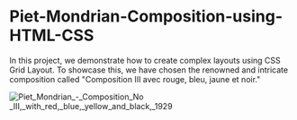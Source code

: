 # Piet-Mondrian-Composition-using-HTML-CSS
In this project, we demonstrate how to create complex layouts using CSS Grid Layout. To showcase this, we have chosen the renowned and intricate composition called "Composition III avec rouge, bleu, jaune et noir."

![Piet_Mondrian_-_Composition_No _III,_with_red,_blue,_yellow_and_black,_1929](https://github.com/ouss28/Piet-Mondrian-Composition-using-HTML-CSS/assets/71531185/61acc41e-baa5-440c-be0e-f3922bc41869)
